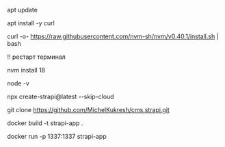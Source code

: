 apt update

apt install -y curl

curl -o- https://raw.githubusercontent.com/nvm-sh/nvm/v0.40.1/install.sh | bash

!! рестарт терминал

nvm install 18

node -v

npx create-strapi@latest --skip-cloud

git clone https://github.com/MichelKukresh/cms.strapi.git

docker build -t strapi-app .

docker run -p 1337:1337 strapi-app